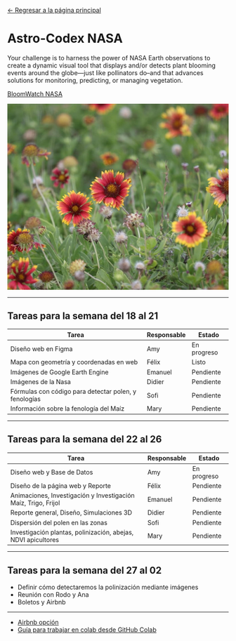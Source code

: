 [← Regresar a la página principal](Readme.md)
# Astro-Codex NASA
Your challenge is to harness the power of NASA Earth observations to create a dynamic visual tool that displays and/or detects plant blooming events around the globe—just like pollinators do–and that advances solutions for monitoring, predicting, or managing vegetation.

[BloomWatch NASA](https://www.spaceappschallenge.org/2025/challenges/bloomwatch-an-earth-observation-application-for-global-flowering-phenology/?tab=details)

![BLOOMWATCH](assets/images/BloomWatch.jpg)

---

## Tareas para la semana del 18 al 21

| Tarea | Responsable | Estado |
|---|---|---|
| Diseño web en Figma | Amy | En progreso |
| Mapa con geometría y coordenadas en web | Félix | Listo |
| Imágenes de Google Earth Engine | Emanuel | Pendiente |
| Imágenes de la Nasa | Didier | Pendiente |
| Fórmulas con código para detectar polen, y fenologías | Sofi | Pendiente |
| Información sobre la fenología del Maíz | Mary | Pendiente |

---

## Tareas para la semana del 22 al 26

| Tarea | Responsable | Estado |
|---|---|---|
| Diseño web y Base de Datos | Amy | En progreso |
| Diseño de la página web y Reporte | Félix | Pendiente |
| Animaciones, Investigación y Investigación Maíz, Trigo, Frijol | Emanuel | Pendiente |
| Reporte general, Diseño, Simulaciones 3D | Didier | Pendiente |
| Dispersión del polen en las zonas | Sofi | Pendiente |
| Investigación plantas, polinización, abejas, NDVI apicultores | Mary | Pendiente |

---

## Tareas para la semana del 27 al 02

* Definir cómo detectaremos la polinización mediante imágenes
* Reunión con Rodo y Ana
* Boletos y Airbnb

---

* [Airbnb opción](https://www.airbnb.mx/rooms/1492159875712234338?adults=6&check_in=2025-10-02&check_out=2025-10-03&guests=6&search_mode=regular_search&children=0&infants=0&pets=0&source_impression_id=p3_1758577246_P3OY-nC_hLphE8nc&previous_page_section_name=1000&federated_search_id=d4f05ba7-34b5-405b-a2e0-c346e4caaaed)
* [Guía para trabajar en colab desde GitHub Colab](Guia)
